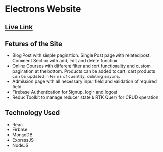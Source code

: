 # Electrons Website

## [Live Link](https://illustrious-sherbet-92583d.netlify.app)
## Fetures of the Site
  - Blog Post with simple pagination. Single Post page with related post. Comment Section with add, edit and delete function.
  - Online Courses with different filter and sort functionality and custom pagination at the bottom. Products can be added to cart, cart products can be updated in terms of quantity, deleting anyone.
  - Admission page with all necessary input field and validation of required field
  - Firebase Authentication for Signup, login and logout
  - Redux Toolkit to manage reducer state & RTK Query for CRUD operation

## Technology Used
  - React
  - Firbase
  - MongoDB
  - ExpressJS
  - NodeJS